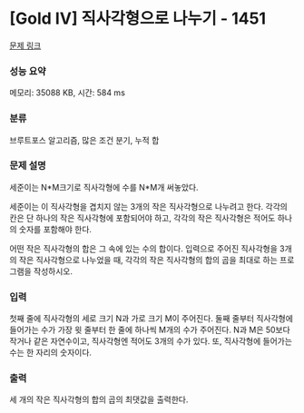 # [Gold IV] 직사각형으로 나누기 - 1451 

[문제 링크](https://www.acmicpc.net/problem/1451) 

### 성능 요약

메모리: 35088 KB, 시간: 584 ms

### 분류

브루트포스 알고리즘, 많은 조건 분기, 누적 합

### 문제 설명

<p>세준이는 N*M크기로 직사각형에 수를 N*M개 써놓았다.</p>

<p>세준이는 이 직사각형을 겹치지 않는 3개의 작은 직사각형으로 나누려고 한다. 각각의 칸은 단 하나의 작은 직사각형에 포함되어야 하고, 각각의 작은 직사각형은 적어도 하나의 숫자를 포함해야 한다.</p>

<p>어떤 작은 직사각형의 합은 그 속에 있는 수의 합이다. 입력으로 주어진 직사각형을 3개의 작은 직사각형으로 나누었을 때, 각각의 작은 직사각형의 합의 곱을 최대로 하는 프로그램을 작성하시오.</p>

### 입력 

 <p>첫째 줄에 직사각형의 세로 크기 N과 가로 크기 M이 주어진다. 둘째 줄부터 직사각형에 들어가는 수가 가장 윗 줄부터 한 줄에 하나씩 M개의 수가 주어진다. N과 M은 50보다 작거나 같은 자연수이고, 직사각형엔 적어도 3개의 수가 있다. 또, 직사각형에 들어가는 수는 한 자리의 숫자이다.</p>

### 출력 

 <p>세 개의 작은 직사각형의 합의 곱의 최댓값을 출력한다.</p>

